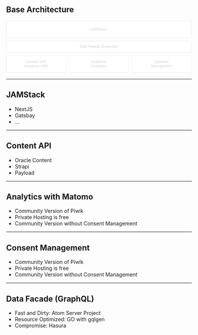 ## Base Architecture

![BaseArchitecture](content/img/base_architecture.drawio.png)

---
## JAMStack

- NextJS
- Gatsbay
- ...

---

## Content API

- Oracle Content
- Strapi
- Payload

---

## Analytics with Matomo

- Community Version of Piwik
- Private Hosting is free
- Community Version without Consent Management

---

## Consent Management

- Community Version of Piwik
- Private Hosting is free
- Community Version without Consent Management

---

## Data Facade (GraphQL)

- Fast and Dirty: Atom Server Project
- Resource Optimized: GO with gqlgen
- Compromise: Hasura